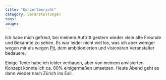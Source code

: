 ```yaml
---
title: "Konzertbericht"
category: Veranstaltungen
tags: 
image: 
---
```


Ich habe mich gefreut, bei meinem Auftritt gestern wieder viele alte Freunde und Bekannte zu sehen. Es war leider nicht viel los, was ich aber weniger wegen mir als wegen [Pit](http://www.polymatrix.net/), dem ambitionierten und visionären Veranstalter bedauere.  

  

Einige Texte habe ich leider verhauen, aber von meinem anvisierten Konzept konnte ich ca. 80% einigermaßen umsetzen. Heute Abend geht es dann wieder nach Zürich ins Exil.